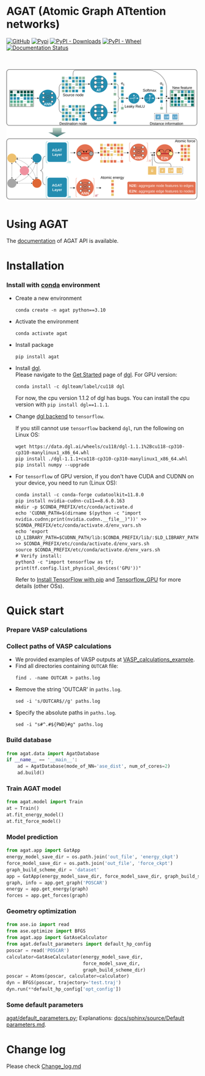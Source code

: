 
# AGAT (Atomic Graph ATtention networks)
[![GitHub](https://img.shields.io/github/license/jzhang-github/AGAT)](https://github.com/jzhang-github/AGAT/blob/main/LICENSE)
[![Pypi](https://img.shields.io/pypi/v/agat.svg)](https://pypi.org/project/agat/)
[![PyPI - Downloads](https://img.shields.io/pypi/dm/agat)](https://pypi.org/project/agat/)
[![PyPI - Wheel](https://img.shields.io/pypi/wheel/agat)](https://pypi.org/project/agat/)
[![Documentation Status](https://readthedocs.org/projects/agat/badge/?version=latest)](https://jzhang-github.github.io/AGAT/)
 
  <br>  <br>  ![Model architecture](files/architecture.svg)

# Using AGAT
The [documentation](https://jzhang-github.github.io/AGAT/) of AGAT API is available.

# Installation

### Install with [conda](https://conda.io/projects/conda/en/latest/user-guide/install/index.html) environment
- Create a new environment   
  ```console
  conda create -n agat python==3.10
  ```

- Activate the environment  
  ```console
  conda activate agat
  ```

- Install package  
  ```console
  pip install agat
  ```

- Install [dgl](https://www.dgl.ai/).   
Please navigate to the [Get Started](https://www.dgl.ai/pages/start.html) page of [dgl](https://www.dgl.ai/). For GPU version:   
  ```console
  conda install -c dglteam/label/cu118 dgl
  ```

  For now, the cpu version 1.1.2 of dgl has bugs. You can install the cpu version with `pip install dgl==1.1.1`.

- Change [dgl backend](https://docs.dgl.ai/en/1.1.x/install/#working-with-different-backends) to `tensorflow`.
  
  If you still cannot use `tensorflow` backend `dgl`, run the following on Linux OS:
  ```console
  wget https://data.dgl.ai/wheels/cu118/dgl-1.1.1%2Bcu118-cp310-cp310-manylinux1_x86_64.whl
  pip install ./dgl-1.1.1+cu118-cp310-cp310-manylinux1_x86_64.whl
  pip install numpy --upgrade
  ```

- For `tensorflow` of GPU version, if you don't have CUDA and CUDNN on your device, you need to run (Linux OS):
   ```console
   conda install -c conda-forge cudatoolkit=11.8.0
   pip install nvidia-cudnn-cu11==8.6.0.163
   mkdir -p $CONDA_PREFIX/etc/conda/activate.d
   echo 'CUDNN_PATH=$(dirname $(python -c "import nvidia.cudnn;print(nvidia.cudnn.__file__)"))' >> $CONDA_PREFIX/etc/conda/activate.d/env_vars.sh
   echo 'export LD_LIBRARY_PATH=$CUDNN_PATH/lib:$CONDA_PREFIX/lib/:$LD_LIBRARY_PATH' >> $CONDA_PREFIX/etc/conda/activate.d/env_vars.sh
   source $CONDA_PREFIX/etc/conda/activate.d/env_vars.sh
   # Verify install:
   python3 -c "import tensorflow as tf; print(tf.config.list_physical_devices('GPU'))"
   ```
   
   Refer to [Install TensorFlow with pip](https://www.tensorflow.org/install/pip#linux) and [Tensorflow_GPU](https://www.tensorflow.org/install/source#gpu) for more details (other OSs).


# Quick start
### Prepare VASP calculations


### Collect paths of VASP calculations
- We provided examples of VASP outputs at [VASP_calculations_example](https://github.com/jzhang-github/AGAT/tree/v1.0.0/files/VASP_calculations_example).   
- Find all directories containing `OUTCAR` file:   
  ```
  find . -name OUTCAR > paths.log
  ```    
- Remove the string 'OUTCAR' in `paths.log`.   
  ```
  sed -i 's/OUTCAR$//g' paths.log
  ```   
- Specify the absolute paths in `paths.log`.   
  ```
  sed -i "s#^.#${PWD}#g" paths.log
  ``` 

### Build database
```python
from agat.data import AgatDatabase
if __name__ == '__main__':
    ad = AgatDatabase(mode_of_NN='ase_dist', num_of_cores=2)
    ad.build()
```

### Train AGAT model
```python
from agat.model import Train
at = Train()
at.fit_energy_model()
at.fit_force_model()
```

### Model prediction
```python
from agat.app import GatApp
energy_model_save_dir = os.path.join('out_file', 'energy_ckpt')
force_model_save_dir = os.path.join('out_file', 'force_ckpt')
graph_build_scheme_dir = 'dataset'
app = GatApp(energy_model_save_dir, force_model_save_dir, graph_build_scheme_dir)
graph, info = app.get_graph('POSCAR')
energy = app.get_energy(graph)
forces = app.get_forces(graph)
```

### Geometry optimization
```python
from ase.io import read
from ase.optimize import BFGS
from agat.app import GatAseCalculator
from agat.default_parameters import default_hp_config
poscar = read('POSCAR')
calculator=GatAseCalculator(energy_model_save_dir,
                            force_model_save_dir,
                            graph_build_scheme_dir)
poscar = Atoms(poscar, calculator=calculator)
dyn = BFGS(poscar, trajectory='test.traj')
dyn.run(**default_hp_config['opt_config'])
```

### Some default parameters
[agat/default_parameters.py](agat/default_parameters.py); Explanations: [docs/sphinx/source/Default parameters.md](docs/sphinx/source/Default_parameters.md).


# Change log  
Please check [Change_log.md](https://github.com/jzhang-github/AGAT/blob/main/Change_log.md)